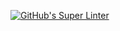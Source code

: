 [![GitHub's Super Linter](https://github.com/ICS20-Programming-SamMakuc/Unit1-02-HTML-Images/workflows/GitHub's%20Super%20Linter/badge.svg)](https://github.com/ICS20-Programming-SamMakuc/Unit1-02-HTML-Images/actions)